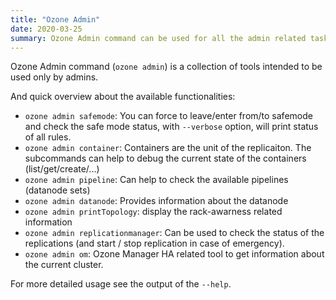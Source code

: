 ```yaml
---
title: "Ozone Admin"
date: 2020-03-25
summary: Ozone Admin command can be used for all the admin related tasks.
---
```

<!---
  Licensed to the Apache Software Foundation (ASF) under one or more
  contributor license agreements.  See the NOTICE file distributed with
  this work for additional information regarding copyright ownership.
  The ASF licenses this file to You under the Apache License, Version 2.0
  (the "License"); you may not use this file except in compliance with
  the License.  You may obtain a copy of the License at

      http://www.apache.org/licenses/LICENSE-2.0

  Unless required by applicable law or agreed to in writing, software
  distributed under the License is distributed on an "AS IS" BASIS,
  WITHOUT WARRANTIES OR CONDITIONS OF ANY KIND, either express or implied.
  See the License for the specific language governing permissions and
  limitations under the License.
-->

Ozone Admin command (`ozone admin`) is a collection of tools intended to be used only by admins.

And quick overview about the available functionalities:

 * `ozone admin safemode`: You can force to leave/enter from/to safemode and check the safe mode status, with `--verbose` option, will print status of all rules.
 * `ozone admin container`: Containers are the unit of the replicaiton. The subcommands can help to debug the current state of the containers (list/get/create/...)
 * `ozone admin pipeline`: Can help to check the available pipelines (datanode sets)
 * `ozone admin datanode`: Provides information about the datanode
 * `ozone admin printTopology`: display the rack-awarness related information
 * `ozone admin replicationmanager`: Can be used to check the status of the replications (and start / stop replication in case of emergency).
 * `ozone admin om`: Ozone Manager HA related tool to get information about the current cluster.

For more detailed usage see the output of the `--help`.
